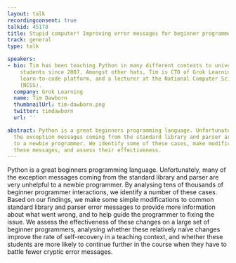 ```yaml
---
layout: talk
recordingconsent: true
talkid: 45178
title: Stupid computer! Improving error messages for beginner programmers
track: general
type: talk

speakers:
- bio: Tim has been teaching Python in many different contexts to university and school
    students since 2007. Amongst other hats, Tim is CTO of Grok Learning, an online
    learn-to-code platform, and a lecturer at the National Computer Science School
    (NCSS).
  company: Grok Learning
  name: Tim Dawborn
  thumbnailUrl: tim-dawborn.png
  twitter: timdawborn
  url: ''

abstract: Python is a great beginners programming language. Unfortunately, many of
  the exception messages coming from the standard library and parser are very unhelpful
  to a newbie programmer. We identify some of these cases, make modifications to improve
  these messages, and assess their effectiveness.
---
```

Python is a great beginners programming language. Unfortunately, many of the exception messages coming from the standard library and parser are very unhelpful to a newbie programmer. By analysing tens of thousands of beginner programmer interactions, we identify a number of these cases. Based on our findings, we make some simple modifications to common standard library and parser error messages to provide more information about what went wrong, and to help guide the programmer to fixing the issue. We assess the effectiveness of these changes on a large set of beginner programmers, analysing whether these relatively naïve changes improve the rate of self-recovery in a teaching context, and whether these students are more likely to continue further in the course when they have to battle fewer cryptic error messages.
